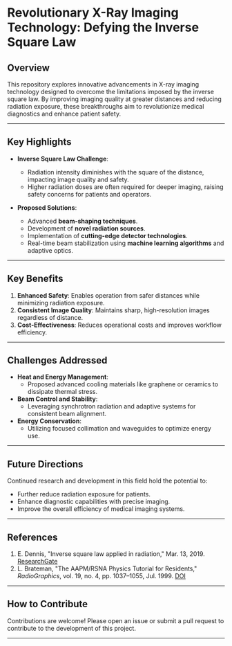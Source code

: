 # Revolutionary X-Ray Imaging Technology: Defying the Inverse Square Law

## Overview
This repository explores innovative advancements in X-ray imaging technology designed to overcome the limitations imposed by the inverse square law. By improving imaging quality at greater distances and reducing radiation exposure, these breakthroughs aim to revolutionize medical diagnostics and enhance patient safety.

---

## Key Highlights
- **Inverse Square Law Challenge**:
  - Radiation intensity diminishes with the square of the distance, impacting image quality and safety.
  - Higher radiation doses are often required for deeper imaging, raising safety concerns for patients and operators.

- **Proposed Solutions**:
  - Advanced **beam-shaping techniques**.
  - Development of **novel radiation sources**.
  - Implementation of **cutting-edge detector technologies**.
  - Real-time beam stabilization using **machine learning algorithms** and adaptive optics.

---

## Key Benefits
1. **Enhanced Safety**: Enables operation from safer distances while minimizing radiation exposure.
2. **Consistent Image Quality**: Maintains sharp, high-resolution images regardless of distance.
3. **Cost-Effectiveness**: Reduces operational costs and improves workflow efficiency.

---

## Challenges Addressed
- **Heat and Energy Management**: 
  - Proposed advanced cooling materials like graphene or ceramics to dissipate thermal stress.
- **Beam Control and Stability**:
  - Leveraging synchrotron radiation and adaptive systems for consistent beam alignment.
- **Energy Conservation**:
  - Utilizing focused collimation and waveguides to optimize energy use.

---

## Future Directions
Continued research and development in this field hold the potential to:
- Further reduce radiation exposure for patients.
- Enhance diagnostic capabilities with precise imaging.
- Improve the overall efficiency of medical imaging systems.

---

## References
1. E. Dennis, "Inverse square law applied in radiation," Mar. 13, 2019. [ResearchGate](https://www.researchgate.net/publication/331717578_inverse_square_law_applied_in_radiation)
2. L. Brateman, "The AAPM/RSNA Physics Tutorial for Residents," *RadioGraphics*, vol. 19, no. 4, pp. 1037–1055, Jul. 1999. [DOI](https://doi.org/10.1148/radiographics.19.4.g99jl231037)

---

## How to Contribute
Contributions are welcome! Please open an issue or submit a pull request to contribute to the development of this project.

---


